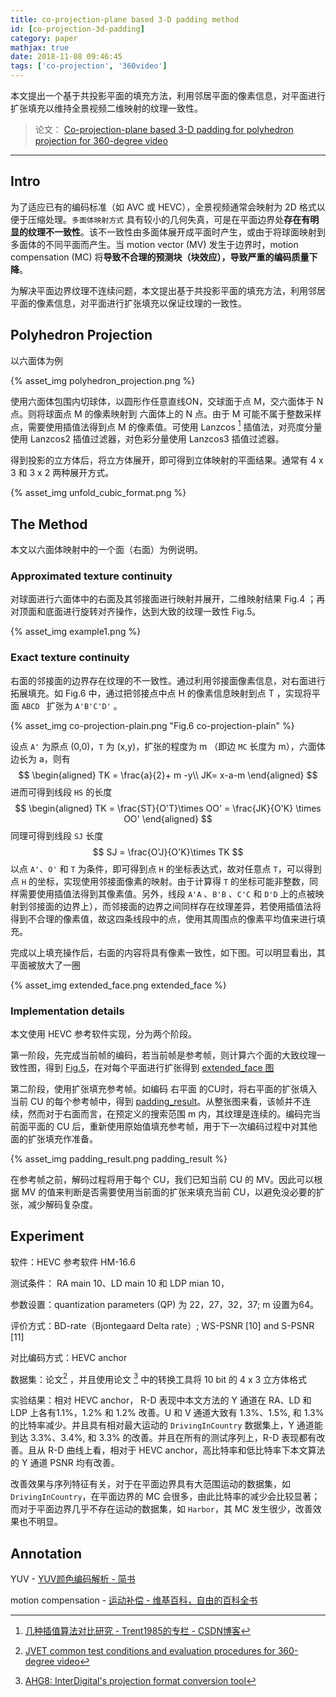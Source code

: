 ```yaml
---
title: co-projection-plane based 3-D padding method
id: [co-projection-3d-padding]
category: paper
mathjax: true
date: 2018-11-08 09:46:45
tags: ['co-projection', '360video']
---
```


本文提出一个基于共投影平面的填充方法，利用邻居平面的像素信息，对平面进行扩张填充以维持全景视频二维映射的纹理一致性。

<!-- more -->

> 论文： [Co-projection-plane based 3-D padding for polyhedron projection for 360-degree video](https://ieeexplore.ieee.org/abstract/document/8019393)

---

## Intro

为了适应已有的编码标准（如 AVC 或 HEVC），全景视频通常会映射为 2D 格式以便于压缩处理。`多面体映射方式` 具有较小的几何失真，可是在平面边界处**存在有明显的纹理不一致性**。该不一致性由多面体展开成平面时产生，或由于将球面映射到多面体的不同平面而产生。当 motion vector (MV)  发生于边界时，motion compensation (MC) 将**导致不合理的预测块（块效应），导致严重的编码质量下降**。

为解决平面边界纹理不连续问题，本文提出基于共投影平面的填充方法，利用邻居平面的像素信息，对平面进行扩张填充以保证纹理的一致性。



## Polyhedron Projection

以六面体为例

{% asset_img polyhedron_projection.png %}

使用六面体包围内切球体，以圆形作任意直线ON，交球面于点 M，交六面体于 N 点。则将球面点 M 的像素映射到 六面体上的 N 点。由于 M 可能不属于整数采样点，需要使用插值法得到点 M 的像素值。可使用 Lanzcos [^Lanzcos ] 插值法，对亮度分量使用 Lanzcos2 插值过滤器，对色彩分量使用 Lanzcos3 插值过滤器。

得到投影的立方体后，将立方体展开，即可得到立体映射的平面结果。通常有 4 x 3 和 3 x 2 两种展开方式。

{% asset_img unfold_cubic_format.png %}





## The Method 

本文以六面体映射中的一个面（右面）为例说明。



### Approximated texture continuity

对球面进行六面体中的右面及其邻接面进行映射并展开，二维映射结果 Fig.4 ；再对顶面和底面进行旋转对齐操作，达到大致的纹理一致性 Fig.5。

{% asset_img example1.png %}



### Exact texture continuity

右面的邻接面的边界存在纹理的不一致性。通过利用邻接面像素信息，对右面进行拓展填充。如 Fig.6 中，通过把邻接点中点 H 的像素信息映射到点 T ，实现将平面 `ABCD ` 扩张为 `A'B'C'D'` 。

{% asset_img co-projection-plain.png "Fig.6 co-projection-plain" %}


设点 `A'` 为原点 (0,0)，`T` 为 (x,y)，扩张的程度为 m （即边 `MC` 长度为 m），六面体边长为 a，则有
$$
\begin{aligned}
TK = \frac{a}{2}+ m -y\\
JK= x-a-m
\end{aligned}
$$
进而可得到线段 `HS` 的长度
$$
\begin{aligned}
TK = \frac{ST}{O'T}\times OO' = \frac{JK}{O'K} \times OO'
\end{aligned}
$$
同理可得到线段 `SJ` 长度
$$
SJ = \frac{O'J}{O'K}\times TK
$$
以点 `A'`、`O'` 和 `T` 为条件，即可得到点 `H` 的坐标表达式，故对任意点 `T`，可以得到点 `H` 的坐标，实现使用邻接面像素的映射。由于计算得 `T` 的坐标可能非整数，同样需要使用插值法得到其像素值。另外，线段 `A'A` 、`B'B` 、`C'C` 和 `D'D` 上的点被映射到邻接面的边界上），而邻接面的边界之间同样存在纹理差异，若使用插值法将得到不合理的像素值，故这四条线段中的点，使用其周围点的像素平均值来进行填充。

完成以上填充操作后，右面的内容将具有像素一致性，如下图。可以明显看出，其平面被放大了一圈

{% asset_img extended_face.png extended_face %}



### Implementation details

本文使用 HEVC 参考软件实现，分为两个阶段。

第一阶段，先完成当前帧的编码，若当前帧是参考帧，则计算六个面的大致纹理一致性图，得到 <a data-fancybox href="/paper/co-projection-3d-padding/example1.png" data-no-instant >Fig.5</a>，在对每个平面进行扩张得到 <a data-fancybox href="/paper/co-projection-3d-padding/extended_face.png" data-no-instant >extended_face 图</a>

第二阶段，使用扩张填充参考帧。如编码 右平面 的CU时，将右平面的扩张填入当前 CU 的每个参考帧中，得到 <a data-fancybox href="/paper/co-projection-3d-padding/padding_result.png" data-no-instant >padding_result</a>。从整张图来看，该帧并不连续，然而对于右面而言，在预定义的搜索范围 m 内，其纹理是连续的。编码完当前面平面的 CU 后，重新使用原始值填充参考帧，用于下一次编码过程中对其他面的扩张填充作准备。

{% asset_img padding_result.png padding_result %}

在参考帧之前，解码过程将用于每个 CU，我们已知当前 CU 的 MV。因此可以根据 MV 的值来判断是否需要使用当前面的扩张来填充当前 CU，以避免没必要的扩张，减少解码复杂度。



## Experiment

软件：HEVC 参考软件 HM-16.6 

测试条件： RA main 10、LD main 10 和 LDP mian 10，

参数设置：quantization parameters (QP) 为 22，27，32，37; m 设置为64。

评价方式：BD-rate（Bjontegaard Delta rate）;  WS-PSNR [10] and S-PSNR [11] 

对比编码方式：HEVC anchor 

数据集：论文[^12] ，并且使用论文 [^3] 中的转换工具将 10 bit 的 4 x 3 立方体格式



实验结果：相对 HEVC anchor， R-D 表现中本文方法的 Y 通道在 RA、LD 和 LDP 上各有1.1%，1.2% 和 1.2% 改善。U 和 V 通道大致有 1.3%、1.5%, 和 1.3% 的比特率减少。并且具有相对最大运动的 `DrivingInCountry` 数据集上，Y 通道能到达 3.3%、3.4%, 和 3.3% 的改善。并且在所有的测试序列上，R-D 表现都有改善。且从 R-D 曲线上看，相对于 HEVC anchor，高比特率和低比特率下本文算法的 Y 通道 PSNR 均有改善。

改善效果与序列特征有关，对于在平面边界具有大范围运动的数据集，如 `DrivingInCountry`，在平面边界的 MC 会很多，由此比特率的减少会比较显著；而对于平面边界几乎不存在运动的数据集，如 `Harbor`，其 MC 发生很少，改善效果也不明显。



## Annotation

YUV - [YUV颜色编码解析 - 简书](https://www.jianshu.com/p/a91502c00fb0)

motion compensation - [运动补偿 - 维基百科，自由的百科全书](https://zh.wikipedia.org/wiki/%E8%BF%90%E5%8A%A8%E8%A1%A5%E5%81%BF)

[^Lanzcos]: [几种插值算法对比研究 - Trent1985的专栏 - CSDN博客](https://blog.csdn.net/trent1985/article/details/45150677?tdsourcetag=s_pctim_aiomsg)
[^3]:  [AHG8: InterDigital's projection format conversion tool](https://scholar.google.com.hk/scholar?cites=3770646130758356990&as_sdt=2005&sciodt=0,5)
[^12]: [JVET common test conditions and evaluation procedures for 360-degree video](https://scholar.google.com.hk/scholar?cites=15933594121870911776&as_sdt=2005&sciodt=0,5)